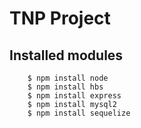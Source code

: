 # TNP Project

## Installed modules

```shell
    $ npm install node
    $ npm install hbs
    $ npm install express
    $ npm install mysql2
    $ npm install sequelize
```